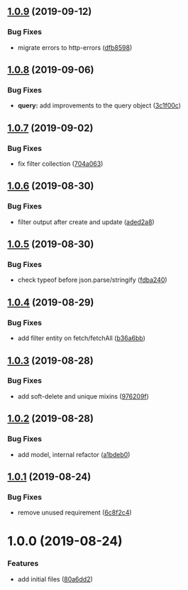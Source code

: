 ## [1.0.9](https://github.com/zooxsmart/lambda-mysql/compare/1.0.8...1.0.9) (2019-09-12)


### Bug Fixes

* migrate errors to http-errors ([dfb8598](https://github.com/zooxsmart/lambda-mysql/commit/dfb8598))

## [1.0.8](https://github.com/zooxsmart/lambda-mysql/compare/1.0.7...1.0.8) (2019-09-06)


### Bug Fixes

* **query:** add improvements to the query object ([3c1f00c](https://github.com/zooxsmart/lambda-mysql/commit/3c1f00c))

## [1.0.7](https://github.com/zooxsmart/lambda-mysql/compare/1.0.6...1.0.7) (2019-09-02)


### Bug Fixes

* fix filter collection ([704a063](https://github.com/zooxsmart/lambda-mysql/commit/704a063))

## [1.0.6](https://github.com/zooxsmart/lambda-mysql/compare/1.0.5...1.0.6) (2019-08-30)


### Bug Fixes

* filter output after create and update ([aded2a8](https://github.com/zooxsmart/lambda-mysql/commit/aded2a8))

## [1.0.5](https://github.com/zooxsmart/lambda-mysql/compare/1.0.4...1.0.5) (2019-08-30)


### Bug Fixes

* check typeof before json.parse/stringify ([fdba240](https://github.com/zooxsmart/lambda-mysql/commit/fdba240))

## [1.0.4](https://github.com/zooxsmart/lambda-mysql/compare/1.0.3...1.0.4) (2019-08-29)


### Bug Fixes

* add filter entity on fetch/fetchAll ([b36a6bb](https://github.com/zooxsmart/lambda-mysql/commit/b36a6bb))

## [1.0.3](https://github.com/zooxsmart/lambda-mysql/compare/1.0.2...1.0.3) (2019-08-28)


### Bug Fixes

* add soft-delete and unique mixins ([976209f](https://github.com/zooxsmart/lambda-mysql/commit/976209f))

## [1.0.2](https://github.com/zooxsmart/lambda-mysql/compare/1.0.1...1.0.2) (2019-08-28)


### Bug Fixes

* add model, internal refactor ([a1bdeb0](https://github.com/zooxsmart/lambda-mysql/commit/a1bdeb0))

## [1.0.1](https://github.com/zooxsmart/lambda-mysql/compare/1.0.0...1.0.1) (2019-08-24)


### Bug Fixes

* remove unused requirement ([6c8f2c4](https://github.com/zooxsmart/lambda-mysql/commit/6c8f2c4))

# 1.0.0 (2019-08-24)


### Features

* add initial files ([80a6dd2](https://github.com/zooxsmart/lambda-mysql/commit/80a6dd2))
